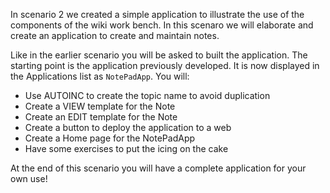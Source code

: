 <!-- Scenario text goes here -->
In scenario 2 we created a simple application to illustrate the use of the components of the wiki work bench. In this scenaro we will elaborate and create an application to create and maintain notes.

Like in the earlier scenario you will be asked to built the application. The starting point is the application previously developed. It is now displayed in the Applications list as `NotePadApp`.  You will:

* Use AUTOINC to create the topic name to avoid duplication
* Create a VIEW template for the Note
* Create an EDIT template for the Note
* Create a button to deploy the application to a web
* Create a Home page for the NotePadApp
* Have some exercises to put the icing on the cake


At the end of this scenario you will have a complete application for your own use!

<!-- Solution text (if any) goes here -->

